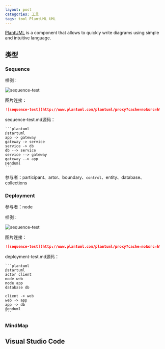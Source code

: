 ```yaml
---
layout: post
categories: 工具
tags: tool PlantUML UML
---
```


[PlantUML](https://plantuml.com/) is a component that allows to quickly write diagrams using simple and intuitive language.

## 类型

### Sequence

样例：

![sequence-test](http://www.plantuml.com/plantuml/proxy?cache=no&src=https://raw.github.com/Wang-Ray/Wang-Ray.github.io/master/assets/plantuml/sequence-test.md)

图片连接：

```markdown
![sequence-test](http://www.plantuml.com/plantuml/proxy?cache=no&src=https://raw.github.com/Wang-Ray/Wang-Ray.github.io/master/assets/plantuml/sequence-test.md)
```

sequence-test.md源码：

```plantuml
​```plantuml
@startuml
app -> gateway
gateway -> service
service -> db
db --> service
service --> gateway
gateway --> app
@enduml
​```
```

参与者：participant、artor、boundary、`control`、entity、database、collections

### Deployment

参与者：node

样例：

![sequence-test](http://www.plantuml.com/plantuml/proxy?cache=no&src=https://raw.github.com/Wang-Ray/Wang-Ray.github.io/master/assets/plantuml/deployment-test.md)

图片连接：

```markdown
![sequence-test](http://www.plantuml.com/plantuml/proxy?cache=no&src=https://raw.github.com/Wang-Ray/Wang-Ray.github.io/master/assets/plantuml/deployment-test.md)
```

deployment-test.md源码：

~~~plantuml
```plantuml
@startuml
actor client
node web
node app
database db

client -> web
web -> app
app -> db
@enduml
```
~~~

### MindMap



## Visual Studio Code




